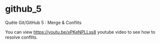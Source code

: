 # github_5
Quête Git/GitHub 5 : Merge &amp; Conflits

You can view https://youtu.be/xPKeNPLLss8 youtube video to see how to resolve conflits.
